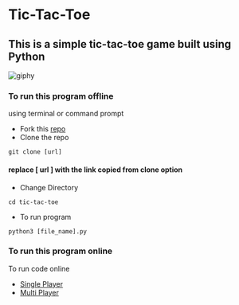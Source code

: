 # Tic-Tac-Toe
## This is a simple tic-tac-toe game built using Python 


![giphy](https://user-images.githubusercontent.com/42874695/80619476-5f636900-8a62-11ea-9204-c84d15dfb97d.gif)

### To run this program offline
using terminal or command prompt 
- Fork this [repo](https://github.com/swaaz/tic-tac-toe)
- Clone the repo
```
git clone [url]
```
#### replace [ url ] with the link copied from clone option
- Change Directory
```
cd tic-tac-toe
```
- To run program
```
python3 [file_name].py
```
### To run this program online
To run code online  
- [Single Player](https://repl.it/@swaaz/tic-tac-toe-singleplayer)
- [Multi Player](https://repl.it/@swaaz/tic-tac-toe-multi-player)
